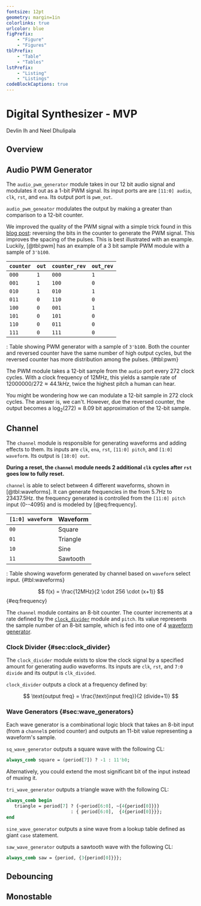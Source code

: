 ```yaml
---
fontsize: 12pt
geometry: margin=1in
colorlinks: true
urlcolor: blue
figPrefix:
    - "Figure"
    - "Figures"
tblPrefix:
    - "Table"
    - "Tables"
lstPrefix: 
    - "Listing"
    - "Listings"
codeBlockCaptions: true
---
```



# Digital Synthesizer - MVP

Devlin Ih and Neel Dhulipala

## Overview


## Audio PWM Generator

The `audio_pwm_generator` module takes in our 12 bit audio signal and modulates
it out as a 1-bit PWM signal. Its input ports are are `[11:0] audio`, `clk`,
`rst`, and `ena`. Its output port is `pwm_out`.

`audio_pwm_geneator` modulates the output by making a greater than comparison
to a 12-bit counter.

We improved the quality of the PWM signal with a simple trick found in this
[blog post](https://zipcpu.com/dsp/2017/09/04/pwm-reinvention.html): reversing
the bits in the counter to generate the PWM signal. This improves the spacing
of the pulses. This is best illustrated with an example. Luckily, [@tbl:pwm]
has an example of a 3 bit sample PWM module with a sample of `3'b100`.

| `counter` | `out` | `counter_rev` | `out_rev` |
|-----------|-------|---------------|-----------|
| `000`     | `1`   | `000`         | `1`       |
| `001`     | `1`   | `100`         | `0`       |
| `010`     | `1`   | `010`         | `1`       |
| `011`     | `0`   | `110`         | `0`       |
| `100`     | `0`   | `001`         | `1`       |
| `101`     | `0`   | `101`         | `0`       |
| `110`     | `0`   | `011`         | `0`       |
| `111`     | `0`   | `111`         | `0`       |

: Table showing PWM generator with a sample of `3'b100`. Both the counter and
  reversed counter have the same number of high output cycles, but the reversed
  counter has more distribution among the pulses. {#tbl:pwm}

The PWM module takes a 12-bit sample from the `audio` port every 272 clock
cycles. With a clock frequency of 12MHz, this yields a sample rate of
$12000000/272 \approx 44.1kHz$, twice the highest pitch a human can hear.

You might be wondering how we can modulate a 12-bit sample in 272 clock cycles.
The answer is, we can't. However, due the reversed counter, the output becomes
a $\log_2(272) \approx 8.09$ bit approximation of the 12-bit sample.

## Channel

The `channel` module is responsible for generating waveforms and adding effects
to them. Its inputs are `clk`, `ena`, `rst`, `[11:0] pitch`, and `[1:0]
waveform`. Its output is `[10:0] out`.

**During a reset, the `channel` module needs 2 additional `clk` cycles after
`rst` goes low to fully reset.**

`channel` is able to select between 4 different waveforms, shown in
[@tbl:waveforms]. It can generate frequencies in the from 5.7Hz to 23437.5Hz.
the frequency generated is controlled from the `[11:0] pitch` input (0--4095)
and is modeled by [@eq:frequency].

| `[1:0] waveform` | Waveform |
|------------------|----------|
| `00`             | Square   |
| `01`             | Triangle |
| `10`             | Sine     |
| `11`             | Sawtooth |

: Table showing waveform generated by channel based on `waveform` select input. {#tbl:waveforms}

$$ f(x) = \frac{12MHz}{2 \cdot 256 \cdot (x+1)} $$ {#eq:frequency}

The `channel` module contains an 8-bit counter. The counter increments at a
rate defined by the [`clock_divider`]({#sec:clock_divider}) module and `pitch`.
Its value represents the sample number of an 8-bit sample, which is fed into
one of 4 [waveform generator]({#sec:wave_generators}).

### Clock Divider {#sec:clock_divider}

The `clock_divider` module exists to slow the clock signal by a specified
amount for generating audio waveforms. Its inputs are `clk`, `rst`, and `7:0
divide` and its output is `clk_divided`.

`clock_divider` outputs a clock at a frequency defined by:

$$ \text{output freq} = \frac{\text{input freq}}{2 (divide+1)} $$

### Wave Generators {#sec:wave_generators}

Each wave generator is a combinational logic block that takes an 8-bit input
(from a `channel`s period counter) and outputs an 11-bit value representing a
waveform's sample.

`sq_wave_generator` outputs a square wave with the following CL:

```systemverilog
always_comb square = (period[7]) ? -1 : 11'b0;
```

Alternatively, you could extend the most significant bit of the input instead
of muxing it.

`tri_wave_generator` outputs a triangle wave with the following CL:

```systemverilog
always_comb begin
   triangle = period[7] ? {~period[6:0], ~{4{period[0]}}}
                        : { period[6:0],  {4{period[0]}}};
end
```

`sine_wave_generator` outputs a sine wave from a lookup table defined as giant
`case` statement.

`saw_wave_generator` outputs a sawtooth wave with the following CL:

```systemverilog
always_comb saw = {period, {3{period[0]}}};
```

## Debouncing


## Monostable

